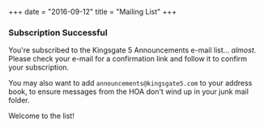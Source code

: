 +++
date = "2016-09-12"
title = "Mailing List"
+++ 

### Subscription Successful

You're subscribed to the Kingsgate 5 Announcements e-mail list... *almost*. Please check your e-mail for a confirmation link and follow it to confirm your subscription. 

You may also want to add `announcements@kingsgate5.com` to your address book, to ensure messages from the HOA don't wind up in your junk mail folder.

Welcome to the list!


